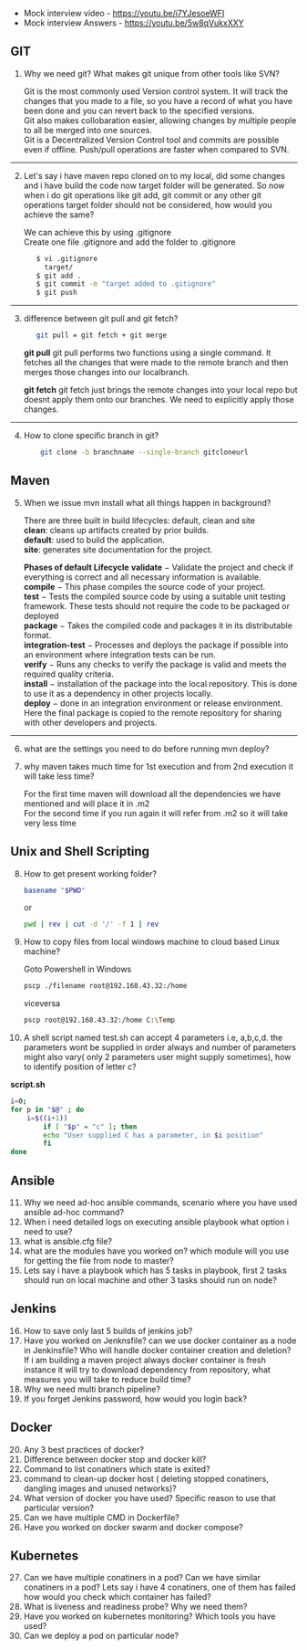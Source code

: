 - Mock interview video - https://youtu.be/i7YJesoeWFI
- Mock interview Answers - https://youtu.be/5w8qVukxXXY 

GIT
---------------------------------------------------------------------------------------------------------------------------------
1. Why we need git? What makes git unique from other tools like SVN?

   Git is the most commonly used Version control system. It will track the changes that you made to a file, so you have a record of what you have been done and you can      revert back to the specified versions. \
   Git also makes collobaration easier, allowing changes by multiple people to all be merged into one sources. \
   Git is a Decentralized Version Control tool and commits are possible even if offline. Push/pull operations are faster when compared to SVN.

------------------------------------------------------------------------------------------------------------------------------------
2. Let's say i have maven repo cloned on to my local, did some changes and i have build the code now target folder will be generated. So now when i do git operations like git add, git commit or any other git operations target folder should not be considered, how would you achieve the same?

   We can achieve this by using .gitignore \
   Create one file .gitignore and add the folder to .gitignore
   ```sh
      $ vi .gitignore
        target/
      $ git add .
      $ git commit -m "target added to .gitignore"
      $ git push
    ```
---------------------------------------------------------------------------------------------------------------------------
3. difference between git pull and git fetch?
   ```sh
      git pull = git fetch + git merge
   ```
      **git pull**
      git pull performs two functions using a single command. It fetches all the changes that were made to the remote branch and then merges those changes into our             localbranch.

      **git fetch**
      git fetch just brings the remote changes into your local repo but doesnt apply them onto our branches. We need to explicitly apply those changes.

---------------------------------------------------------------------------------------------------------------------------------
4. How to clone specific branch in git?
   ``` sh
       git clone -b branchname --single-branch gitcloneurl
   ```

Maven
--------------------------------------------------------------------------------------------------------------------------
5. When we issue mvn install what all things happen in background?
   
   There are three built in build lifecycles: default, clean and site \
   **clean**: cleans up artifacts created by prior builds. \
   **default**: used to build the application. \
   **site**: generates site documentation for the project.
   
   **Phases of default Lifecycle**
   **validate** − Validate the project and check if everything is correct and all necessary information is available. \
   **compile** − This phase compiles the source code of your project. \
   **test** − Tests the compiled source code by using a suitable unit testing framework. These tests should not require the code to be packaged or deployed \
   **package** − Takes the compiled code and packages it in its distributable format. \
   **integration-test** − Processes and deploys the package if possible into an environment where integration tests can be run. \
   **verify** − Runs any checks to verify the package is valid and meets the required quality criteria. \
   **install** − installation of the package into the local repository. This is done to use it as a dependency in other projects locally. \
   **deploy** − done in an integration environment or release environment. Here the final package is copied to the remote repository for sharing with other developers        and projects.
 
---------------------------------------------------------------------------------------------------------------------------
6. what are the settings you need to do before running mvn deploy?

7. why maven takes much time for 1st execution and from 2nd execution it will take less time?
 
   For the first time maven will download all the dependencies we have mentioned and will place it in .m2 \
   For the second time if you run again it will refer from .m2 so it will take very less time

Unix and Shell Scripting 
--------------------------------------------------------------------------------------------------------
8. How to get present working folder?
   ```sh
   basename "$PWD"
   ```
   or
   ```sh
   pwd | rev | cut -d '/' -f 1 | rev
   ```
9. How to copy files from local windows machine to cloud based Linux machine?

   Goto Powershell in Windows 
   ```sh
   pscp ./filename root@192.168.43.32:/home
   ```
   viceversa
   ```sh
   pscp root@192.168.43.32:/home C:\Temp
   
10. A shell script named test.sh can accept 4 parameters i.e, a,b,c,d. the parameters wont be supplied in order always and number of parameters might also vary( only 2 parameters user might supply sometimes), how to identify position of letter c?
   
   **script.sh**
   ```sh
   i=0;
   for p in "$@" ; do
       i=$((i+1))
           if [ "$p" = "c" ]; then 
           echo "User supplied C has a parameter, in $i position"
           fi
   done
   ```

Ansible
---------------------------------------------------------------------------------------------------------------------
11. Why we need ad-hoc ansible commands, scenario where you have used ansible ad-hoc command?
12. When i need detailed logs on executing ansible playbook what option i need to use?
13. what is ansible.cfg file?
14. what are the modules have you worked on? which module will you use for getting the file from node to master?
15. Lets say i have a playbook which has 5 tasks in playbook, first 2 tasks should run on local machine and other 3 tasks should run on node?

Jenkins
-----------------------------------------------------------------------------------------------------------------------
16. How to save only last 5 builds of jenkins job?
17. Have you worked on Jenknsfile? can we use docker container as a node in Jenkinsfile? Who will handle docker container creation and deletion? If i am building a maven project always docker container is fresh instance it will try to download dependency from repository, what measures you will take to reduce build time?
18. Why we need multi branch pipeline?
19. If you forget Jenkins password, how would you login back?

Docker
------------------------------------------------------------------------------------------------------------------------------
20. Any 3 best practices of docker?
21. Difference between docker stop and docker kill?
22. Command to list conatiners which state is exited?
23. command to clean-up docker host ( deleting stopped conatiners, dangling images and unused networks)?
24. What version of docker you have used? Specific reason to use that particular version?
25. Can we have multiple CMD in Dockerfile?
26. Have you worked on docker swarm and docker compose?

Kubernetes
--------------------------------------------------------------------------------------------------------------------------------------
27. Can we have multiple conatiners in a pod? Can we have similar conatiners in a pod? Lets say i have 4 conatiners, one of them has failed how would you check which container has failed?
28. What is liveness and readiness probe? Why we need them?
29. Have you worked on kubernetes monitoring? Which tools you have used?
30. Can we deploy a pod on particular node?
